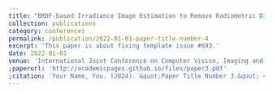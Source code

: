 ```yaml
---
title: "BRDF-based Irradiance Image Estimation to Remove Radiometric Differences for Stereo Matching."
collection: publications
category: conferences
permalink: /publication/2022-01-01-paper-title-number-4
excerpt: 'This paper is about fixing template issue #693.'
date: 2022-01-01
venue: 'International Joint Conference on Computer Vision, Imaging and Computer Graphics'
;paperurl: 'http://academicpages.github.io/files/paper3.pdf'
;citation: 'Your Name, You. (2024). &quot;Paper Title Number 3.&quot; <i>GitHub Journal of Bugs</i>. 1(3).'
---
```

